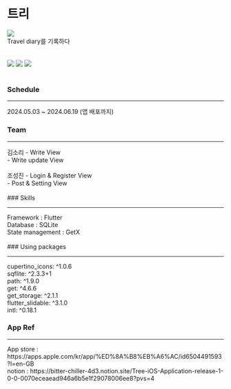 # 트리
<img src="https://github.com/likewoody/Tree/assets/151493474/5d42387a-d092-4baa-923d-a77376587daa"><br>
Travel diary를 기록하다
<br><br><br>
<img src="https://github.com/likewoody/Tree/assets/151493474/57566cd7-f0fd-477a-bd15-589778e1e663">
<img src="https://github.com/likewoody/Tree/assets/151493474/2d805ebb-05ce-4c40-8b13-0075775f3601">
<img src="https://github.com/likewoody/Tree/assets/151493474/dfc96fc0-75e3-40b9-b94d-e90bf54bf772"><br><br>


### Schedule
<hr>
2024.05.03 ~ 2024.06.19 (앱 배포까지)

### Team
<hr>
김소리
- Write View<br>
- Write update View<br>
<br>
조성진
- Login & Register View<br>
- Post & Setting View<br>


<br>
### Skills
<hr>
Framework : Flutter<br>
Database : SQLite<br>
State management : GetX<br>



<br>
### Using packages
<hr>
cupertino_icons: ^1.0.6<br>
sqflite: ^2.3.3+1<br>
path: ^1.9.0<br>
get: ^4.6.6<br>
get_storage: ^2.1.1<br>
flutter_slidable: ^3.1.0<br>
intl: ^0.18.1<br>


### App Ref
<hr>
App store : https://apps.apple.com/kr/app/%ED%8A%B8%EB%A6%AC/id6504491593?l=en-GB<br>
notion : https://bitter-chiller-4d3.notion.site/Tree-iOS-Application-release-1-0-0-0070eceaead946a6b5e1f29078006ee8?pvs=4

